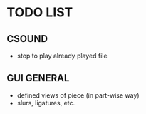 # TODO LIST

## CSOUND
* stop to play already played file

## GUI GENERAL
* defined views of piece (in part-wise way)
* slurs, ligatures, etc.

